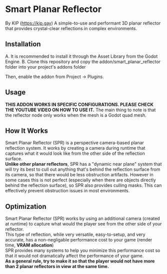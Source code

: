 # Smart Planar Reflector
By KIP (https://kip.gay)
A simple-to-use and performant 3D planar reflector that provides crystal-clear reflections in complex environments.

## Installation
A. It is recommended to install it through the Asset Library from the Godot Engine.
B. Clone this repository and copy the addon/smart_planar_reflector folder into your project's addons folder

Then, enable the addon from Project -> Plugins.

## Usage
**THIS ADDON WORKS IN SPECIFIC CONFIGURATIONS. PLEASE CHECK THE YOUTUBE VIDEO ON HOW TO USE IT.**
The main thing to note is that the reflector node only works when the mesh is a Godot quad mesh.

## How It Works
Smart Planar Reflector (SPR) is a perspective camera-based planar reflection system. It works by 
creating a camera during runtime that captures what it would look like from the other side of the 
reflection surface.  
**Unlike other planar reflectors**, SPR has a "dynamic near plane" system that will try its best to
cull out anything that's behind the reflection surface from its camera, so that there would be less
obstruction artifacts. However in some cases this is not perfect (especially when there are objects
directly behind the reflection surface), so SPR also provides culling masks. This can effectively
prevent obstruction issues in most environments.

## Optimization
Smart Planar Reflector (SPR) works by using an additional camera (created at runtime) to capture what would the player see from the other side of your reflector.  
This type of reflection, while very versatile, easy-to-setup, and very accurate, has a non-negligable performance cost to your game (render time, **VRAM allocation**)  
SPR provides many systems to help you minimize this performance cost so that it would not dramatically affect the performance of your game.  
**As a general rule, try to make it so that the player would not have more than 2 planar reflectors in view at the same time.**
